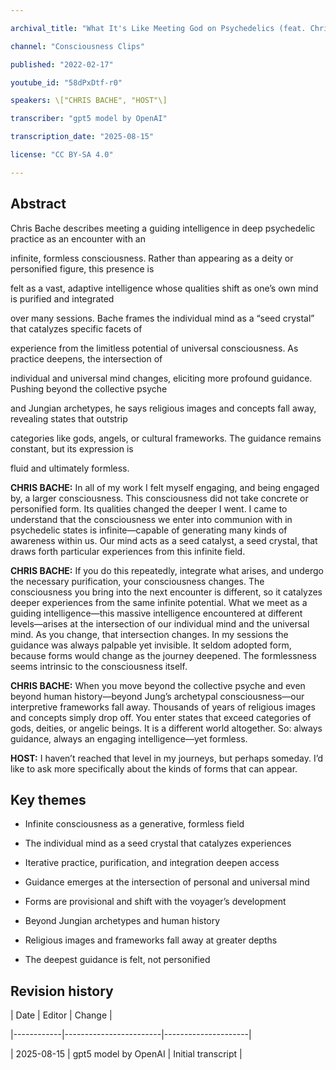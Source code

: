 ```yaml
---

archival_title: "What It's Like Meeting God on Psychedelics (feat. Christopher Bache)"

channel: "Consciousness Clips"

published: "2022-02-17"

youtube_id: "58dPxDtf-r0"

speakers: \["CHRIS BACHE", "HOST"\]

transcriber: "gpt5 model by OpenAI"

transcription_date: "2025-08-15"

license: "CC BY-SA 4.0"

---
```


## Abstract

Chris Bache describes meeting a guiding intelligence in deep psychedelic practice as an encounter with an

infinite, formless consciousness. Rather than appearing as a deity or personified figure, this presence is

felt as a vast, adaptive intelligence whose qualities shift as one’s own mind is purified and integrated

over many sessions. Bache frames the individual mind as a “seed crystal” that catalyzes specific facets of

experience from the limitless potential of universal consciousness. As practice deepens, the intersection of

individual and universal mind changes, eliciting more profound guidance. Pushing beyond the collective psyche

and Jungian archetypes, he says religious images and concepts fall away, revealing states that outstrip

categories like gods, angels, or cultural frameworks. The guidance remains constant, but its expression is

fluid and ultimately formless.

**CHRIS BACHE:** In all of my work I felt myself engaging, and being engaged by, a larger consciousness. This consciousness did not take concrete or personified form. Its qualities changed the deeper I went. I came to understand that the consciousness we enter into communion with in psychedelic states is infinite—capable of generating many kinds of awareness within us. Our mind acts as a seed catalyst, a seed crystal, that draws forth particular experiences from this infinite field.

**CHRIS BACHE:** If you do this repeatedly, integrate what arises, and undergo the necessary purification, your consciousness changes. The consciousness you bring into the next encounter is different, so it catalyzes deeper experiences from the same infinite potential. What we meet as a guiding intelligence—this massive intelligence encountered at different levels—arises at the intersection of our individual mind and the universal mind. As you change, that intersection changes. In my sessions the guidance was always palpable yet invisible. It seldom adopted form, because forms would change as the journey deepened. The formlessness seems intrinsic to the consciousness itself.

**CHRIS BACHE:** When you move beyond the collective psyche and even beyond human history—beyond Jung’s archetypal consciousness—our interpretive frameworks fall away. Thousands of years of religious images and concepts simply drop off. You enter states that exceed categories of gods, deities, or angelic beings. It is a different world altogether. So: always guidance, always an engaging intelligence—yet formless.

**HOST:** I haven’t reached that level in my journeys, but perhaps someday. I’d like to ask more specifically about the kinds of forms that can appear.

## Key themes

- Infinite consciousness as a generative, formless field

- The individual mind as a seed crystal that catalyzes experiences

- Iterative practice, purification, and integration deepen access

- Guidance emerges at the intersection of personal and universal mind

- Forms are provisional and shift with the voyager’s development

- Beyond Jungian archetypes and human history

- Religious images and frameworks fall away at greater depths

- The deepest guidance is felt, not personified

## Revision history

| Date | Editor | Change |

|------------|------------------------|---------------------|

| 2025-08-15 | gpt5 model by OpenAI | Initial transcript |
